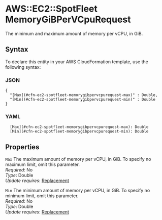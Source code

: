 # AWS::EC2::SpotFleet MemoryGiBPerVCpuRequest<a name="aws-properties-ec2-spotfleet-memorygibpervcpurequest"></a>

The minimum and maximum amount of memory per vCPU, in GiB\.

## Syntax<a name="aws-properties-ec2-spotfleet-memorygibpervcpurequest-syntax"></a>

To declare this entity in your AWS CloudFormation template, use the following syntax:

### JSON<a name="aws-properties-ec2-spotfleet-memorygibpervcpurequest-syntax.json"></a>

```
{
  "[Max](#cfn-ec2-spotfleet-memorygibpervcpurequest-max)" : Double,
  "[Min](#cfn-ec2-spotfleet-memorygibpervcpurequest-min)" : Double
}
```

### YAML<a name="aws-properties-ec2-spotfleet-memorygibpervcpurequest-syntax.yaml"></a>

```
  [Max](#cfn-ec2-spotfleet-memorygibpervcpurequest-max): Double
  [Min](#cfn-ec2-spotfleet-memorygibpervcpurequest-min): Double
```

## Properties<a name="aws-properties-ec2-spotfleet-memorygibpervcpurequest-properties"></a>

`Max`  <a name="cfn-ec2-spotfleet-memorygibpervcpurequest-max"></a>
The maximum amount of memory per vCPU, in GiB\. To specify no maximum limit, omit this parameter\.  
*Required*: No  
*Type*: Double  
*Update requires*: [Replacement](https://docs.aws.amazon.com/AWSCloudFormation/latest/UserGuide/using-cfn-updating-stacks-update-behaviors.html#update-replacement)

`Min`  <a name="cfn-ec2-spotfleet-memorygibpervcpurequest-min"></a>
The minimum amount of memory per vCPU, in GiB\. To specify no minimum limit, omit this parameter\.  
*Required*: No  
*Type*: Double  
*Update requires*: [Replacement](https://docs.aws.amazon.com/AWSCloudFormation/latest/UserGuide/using-cfn-updating-stacks-update-behaviors.html#update-replacement)